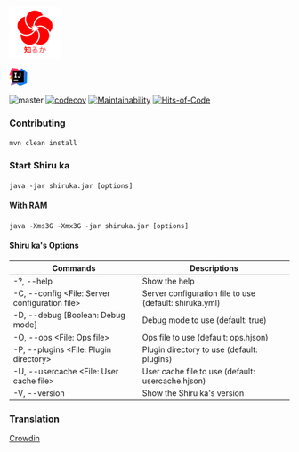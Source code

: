 [<img src="logo/SHIRUKA.png" width="92px"/>](https://github.com/shiruka)

[<img src="logo/IDEA.png" width="32px"/>](https://www.jetbrains.com/idea/)


![master](https://github.com/shiruka/shiruka/workflows/build/badge.svg)
[![codecov](https://codecov.io/gh/shiruka/shiruka/branch/master/graph/badge.svg?token=R8GSQZLTS9)](https://codecov.io/gh/shiruka/shiruka)
[![Maintainability](https://api.codeclimate.com/v1/badges/39cc4c7bce400a705913/maintainability)](https://codeclimate.com/github/shiruka/shiruka/maintainability)
[![Hits-of-Code](https://hitsofcode.com/github/shiruka/shiruka)](https://hitsofcode.com/github/shiruka/shiruka/view)

### Contributing

`mvn clean install`

### Start Shiru ka

`java -jar shiruka.jar [options]`

#### With RAM

`java -Xms3G -Xmx3G -jar shiruka.jar [options]`

#### Shiru ka's Options

| Commands                                       | Descriptions                                            |
|------------------------------------------------|---------------------------------------------------------|
| -?, --help                                     | Show the help                                           |
| -C, --config <File: Server configuration file> | Server configuration file to use (default: shiruka.yml) |
| -D, --debug [Boolean: Debug mode]              | Debug mode to use (default: true)                       |
| -O, --ops <File: Ops file>                     | Ops file to use (default: ops.hjson)                    |
| -P, --plugins <File: Plugin directory>         | Plugin directory to use (default: plugins)              |
| -U, --usercache <File: User cache file>        | User cache file to use (default: usercache.hjson)       |
| -V, --version                                  | Show the Shiru ka's version                             |

### Translation

[Crowdin](https://crowdin.com/project/shiru-ka)
